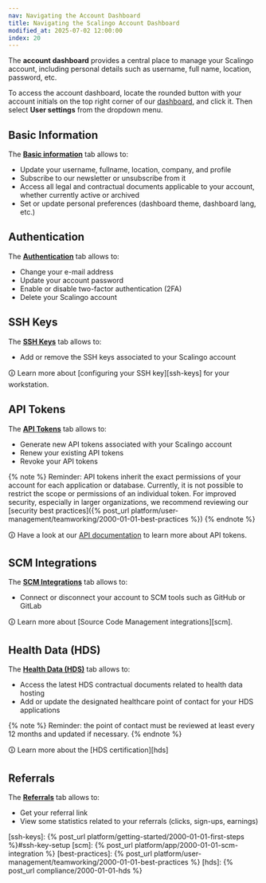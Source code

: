 ```yaml
---
nav: Navigating the Account Dashboard
title: Navigating the Scalingo Account Dashboard
modified_at: 2025-07-02 12:00:00
index: 20
---
```



The **account dashboard** provides a central place to manage your Scalingo
account, including personal details such as username, full name, location,
password, etc.

To access the account dashboard, locate the rounded button with your account
initials on the top right corner of our [dashboard][dashboard-account], and
click it. Then select **User settings** from the dropdown menu.


## Basic Information

The [**Basic information**][dashboard-account] tab allows to:

- Update your username, fullname, location, company, and profile
- Subscribe to our newsletter or unsubscribe from it
- Access all legal and contractual documents applicable to your account,
  whether currently active or archived
- Set or update personal preferences (dashboard theme, dashboard lang, etc.)


## Authentication

The [**Authentication**][account-authorization] tab allows to:

- Change your e-mail address
- Update your account password
- Enable or disable two-factor authentication (2FA)
- Delete your Scalingo account


## SSH Keys

The [**SSH Keys**][account-keys] tab allows to:

- Add or remove the SSH keys associated to your Scalingo account

🛈 Learn more about [configuring your SSH key][ssh-keys] for your workstation.


## API Tokens

The [**API Tokens**][account-tokens] tab allows to:

- Generate new API tokens associated with your Scalingo account
- Renew your existing API tokens
- Revoke your API tokens

{% note %}
Reminder: API tokens inherit the exact permissions of your account for each
application or database. Currently, it is not possible to restrict the scope or
permissions of an individual token. For improved security, especially in larger
organizations, we recommend reviewing our [security best
practices]({% post_url platform/user-management/teamworking/2000-01-01-best-practices %})
{% endnote %}

🛈 Have a look at our [API documentation][api] to learn more about API tokens.


## SCM Integrations

The [**SCM Integrations**][account-integrations] tab allows to:

- Connect or disconnect your account to SCM tools such as GitHub or GitLab

🛈 Learn more about [Source Code Management integrations][scm].


## Health Data (HDS)

The [**Health Data (HDS)**][account-hds] tab allows to:

- Access the latest HDS contractual documents related to health data hosting
- Add or update the designated healthcare point of contact for your
  HDS applications

{% note %}
Reminder: the point of contact must be reviewed at least every 12 months and
updated if necessary.
{% endnote %}

🛈 Learn more about the [HDS certification][hds]


## Referrals

The [**Referrals**][account-referrals] tab allows to:

- Get your referral link
- View some statistics related to your referrals (clicks, sign-ups, earnings)


[api]: https://developers.scalingo.com
[dashboard-account]: https://dashboard.scalingo.com/account
[account-authorization]: https://dashboard.scalingo.com/account/authorization
[account-keys]: https://dashboard.scalingo.com/account/keys
[account-tokens]: https://dashboard.scalingo.com/account/tokens
[account-integrations]: https://dashboard.scalingo.com/account/integrations
[account-hds]: https://dashboard.scalingo.com/account/hds
[account-referrals]: https://dashboard.scalingo.com/account/referrals

[ssh-keys]: {% post_url platform/getting-started/2000-01-01-first-steps %}#ssh-key-setup
[scm]: {% post_url platform/app/2000-01-01-scm-integration %}
[best-practices]: {% post_url platform/user-management/teamworking/2000-01-01-best-practices %}
[hds]: {% post_url compliance/2000-01-01-hds %}
